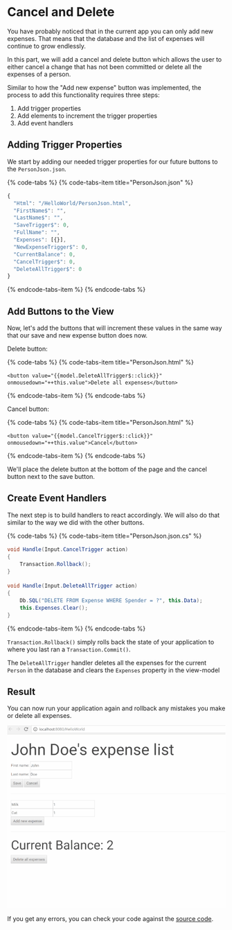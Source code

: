 # Cancel and Delete

You have probably noticed that in the current app you can only add new expenses. That means that the database and the list of expenses will continue to grow endlessly.

In this part, we will add a cancel and delete button which allows the user to either cancel a change that has not been committed or delete all the expenses of a person.

Similar to how the "Add new expense" button was implemented, the process to add this functionality requires three steps:  
1. Add trigger properties  
2. Add elements to increment the trigger properties  
3. Add event handlers

## Adding Trigger Properties

We start by adding our needed trigger properties for our future buttons to the `PersonJson.json`.

{% code-tabs %}
{% code-tabs-item title="PersonJson.json" %}
```javascript
{
  "Html": "/HelloWorld/PersonJson.html",
  "FirstName$": "",
  "LastName$": "",
  "SaveTrigger$": 0,
  "FullName": "",
  "Expenses": [{}],
  "NewExpenseTrigger$": 0,
  "CurrentBalance": 0,
  "CancelTrigger$": 0,
  "DeleteAllTrigger$": 0
}
```
{% endcode-tabs-item %}
{% endcode-tabs %}

## Add Buttons to the View

Now, let's add the buttons that will increment these values in the same way that our save and new expense button does now.

Delete button:

{% code-tabs %}
{% code-tabs-item title="PersonJson.html" %}
```markup
<button value="{{model.DeleteAllTrigger$::click}}" onmousedown="++this.value">Delete all expenses</button>
```
{% endcode-tabs-item %}
{% endcode-tabs %}

Cancel button:

{% code-tabs %}
{% code-tabs-item title="PersonJson.html" %}
```markup
<button value="{{model.CancelTrigger$::click}}" onmousedown="++this.value">Cancel</button>
```
{% endcode-tabs-item %}
{% endcode-tabs %}

We'll place the delete button at the bottom of the page and the cancel button next to the save button.

## Create Event Handlers

The next step is to build handlers to react accordingly. We will also do that similar to the way we did with the other buttons.

{% code-tabs %}
{% code-tabs-item title="PersonJson.json.cs" %}
```csharp
void Handle(Input.CancelTrigger action)
{
    Transaction.Rollback();
}

void Handle(Input.DeleteAllTrigger action)
{
    Db.SQL("DELETE FROM Expense WHERE Spender = ?", this.Data);
    this.Expenses.Clear();
}
```
{% endcode-tabs-item %}
{% endcode-tabs %}

`Transaction.Rollback()` simply rolls back the state of your application to where you last ran a `Transaction.Commit()`.

The `DeleteAllTrigger` handler deletes all the expenses for the current `Person` in the database and clears the `Expenses` property in the view-model

## Result

You can now run your application again and rollback any mistakes you make or delete all expenses.

![](../.gitbook/assets/resizedpart6.gif)

If you get any errors, you can check your code against the [source code](https://github.com/StarcounterApps/HelloWorld/commit/e8424d4129d79379154281174cd31ad236bd8e22).

